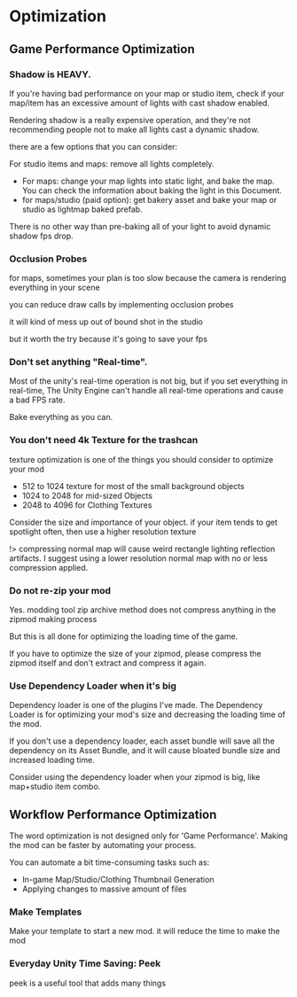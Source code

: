 # Optimization

## Game Performance Optimization

### Shadow is HEAVY.

If you're having bad performance on your map or studio item, check if your map/item has an excessive amount of lights with cast shadow enabled.

Rendering shadow is a really expensive operation, and they're not recommending people not to make all lights cast a dynamic shadow.

there are a few options that you can consider:

For studio items and maps: remove all lights completely.

-   For maps: change your map lights into static light, and bake the map. You can check the information about baking the light in this Document.
-   for maps/studio (paid option): get bakery asset and bake your map or studio as lightmap baked prefab.

There is no other way than pre-baking all of your light to avoid dynamic shadow fps drop.

### Occlusion Probes

for maps, sometimes your plan is too slow because the camera is rendering everything in your scene

you can reduce draw calls by implementing occlusion probes

it will kind of mess up out of bound shot in the studio

but it worth the try because it's going to save your fps

### Don't set anything "Real-time".

Most of the unity's real-time operation is not big, but if you set everything in real-time, The Unity Engine can't handle all real-time operations and cause a bad FPS rate.

Bake everything as you can.

### You don't need 4k Texture for the trashcan

texture optimization is one of the things you should consider to optimize your mod

-   512 to 1024 texture for most of the small background objects
-   1024 to 2048 for mid-sized Objects
-   2048 to 4096 for Clothing Textures

Consider the size and importance of your object. if your item tends to get spotlight often, then use a higher resolution texture

!> compressing normal map will cause weird rectangle lighting reflection artifacts. I suggest using a lower resolution normal map with no or less compression applied.

### Do not re-zip your mod

Yes. modding tool zip archive method does not compress anything in the zipmod making process

But this is all done for optimizing the loading time of the game.

If you have to optimize the size of your zipmod, please compress the zipmod itself and don't extract and compress it again.

### Use Dependency Loader when it's big

Dependency loader is one of the plugins I've made.
The Dependency Loader is for optimizing your mod's size and decreasing the loading time of the mod.

If you don't use a dependency loader, each asset bundle will save all the dependency on its Asset Bundle, and it will cause bloated bundle size and increased loading time.

Consider using the dependency loader when your zipmod is big, like map+studio item combo.

## Workflow Performance Optimization

The word optimization is not designed only for 'Game Performance'. Making the mod can be faster by automating your process.

You can automate a bit time-consuming tasks such as:

-   In-game Map/Studio/Clothing Thumbnail Generation
-   Applying changes to massive amount of files

### Make Templates

Make your template to start a new mod. it will reduce the time to make the mod

### Everyday Unity Time Saving: Peek

peek is a useful tool that adds many things
